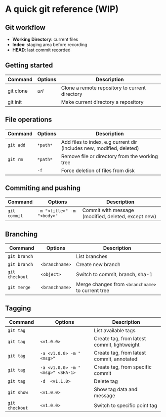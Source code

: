 
# A quick git reference (WIP)

## Git workflow

- **Working Directory**: current files
- **Index**: staging area before recording
- **HEAD**: last commit recorded

## Getting started

| Command     | Options     | Description |
|-------------|-------------|---------------------------------------------------------|
| git clone       | *url*       | Clone a remote repository to current directory |
| git init        |             | Make current directory a repository |

## File operations

| Command     | Options     | Description |
|-------------|-------------|---------------------------------------------------------|
| `git add`         | `*path*`           |  Add files to index, e.g current dir (includes new, modified, deleted)  |
| `git rm`          | `*path*`           |  Remove file or directory from the working tree |
|                   | `-f`               |  Force deletion of files from disk |

## Commiting and pushing

| Command     | Options     | Description |
|-------------|-------------|---------------------------------------------------------|
| `git commit`      | `-m "<title>" -m "<body>"` |  Commit with message (modified, deleted, except new) |

## Branching

| Command     | Options     | Description |
|-------------|-------------|---------------------------------------------------------|
| `git branch`        |               | List branches |
| `git branch`        | `<branchname>`  | Create new branch |
| `git checkout`      | `<object>`    | Switch to commit, branch, sha-1 |
| `git merge`         | `<branchname>`  | Merge changes from `<branchname>` to current tree |

## Tagging

| Command     | Options     | Description |
|-------------|-------------|---------------------------------------------------------|
| `git tag`           |               | List available tags |
| `git tag`           | `<v1.0.0>`        | Create tag, from latest commit, lightweight |
| `git tag`           | `-a <v1.0.0> -m "<msg>"` | Create tag, from latest commit, annotated |
| `git tag`           | `-a <v1.0.0> -m "<msg>" <SHA-1>` | Create tag, from specific commit |
| `git tag`           | `-d  <v1.1.0>` | Delete tag |
| `git show`          | `<v1.0.0>`        | Show tag data and message |
| `git checkout`      | `<v1.0.0>`        | Switch to specific point tag |


